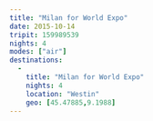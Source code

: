 ```yaml
---
title: "Milan for World Expo"
date: 2015-10-14
tripit: 159989539
nights: 4
modes: ["air"]
destinations:
  -
    title: "Milan for World Expo"
    nights: 4
    location: "Westin"
    geo: [45.47885,9.1988]
---
```



